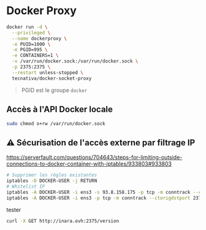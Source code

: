 # Docker Proxy

```bash
docker run -d \
  --privileged \
  --name dockerproxy \
  -e PUID=1000 \
  -e PGID=995 \
  -e CONTAINERS=1 \
  -v /var/run/docker.sock:/var/run/docker.sock \
  -p 2375:2375 \
  --restart unless-stopped \
  tecnativa/docker-socket-proxy
```

> PGID est le groupe `docker`

## Accès à l'API Docker locale

```bash
sudo chmod o+rw /var/run/docker.sock 
```

## ⚠️ Sécurisation de l'accès externe par filtrage IP

https://serverfault.com/questions/704643/steps-for-limiting-outside-connections-to-docker-container-with-iptables/933803#933803

```bash
# Supprimer les règles existantes
iptables -D DOCKER-USER -j RETURN
# Whitelist IP
iptables -A DOCKER-USER -i ens3 -s 93.8.158.175 -p tcp -m conntrack --ctorigdstport 2375 --ctdir ORIGINAL -j ACCEPT
iptables -A DOCKER-USER -i ens3 -p tcp -m conntrack --ctorigdstport 2375 --ctdir ORIGINAL -j DROP
```

tester

```bash
curl -X GET http://inara.ovh:2375/version
```
